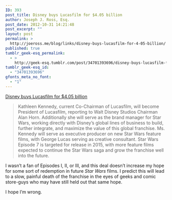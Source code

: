 ```yaml
---
ID: 393
post_title: Disney buys Lucasfilm for $4.05 billion
author: Joseph J. Ross, Esq.
post_date: 2012-10-31 14:21:48
post_excerpt: ""
layout: post
permalink: >
  http://joeross.me/blog/links/disney-buys-lucasfilm-for-4-05-billion/
published: true
tumblr_geek-esq_permalink:
  - >
    http://geek-esq.tumblr.com/post/34701393696/disney-buys-lucasfilm-for-4-05-billion
tumblr_geek-esq_id:
  - "34701393696"
gfonts_meta_no_font:
  - "1"
---
```

<a href='http://www.4-traders.com/THE-WALT-DISNEY-COMPANY-4842/news/The-Walt-Disney-Company-ADDING-MULTIMEDIA-Disney-to-Acquire-Lucasfilm-Ltd-15445015/'>Disney buys Lucasfilm for $4.05 billion</a><div class="link_description"><blockquote>
  <p>Kathleen Kennedy, current Co-Chairman of Lucasfilm, will become President of Lucasfilm, reporting to Walt Disney Studios Chairman Alan Horn. Additionally she will serve as the brand manager for Star Wars, working directly with Disney&#8217;s global lines of business to build, further integrate, and maximize the value of this global franchise. Ms. Kennedy will serve as executive producer on new Star Wars feature films, with George Lucas serving as creative consultant. Star Wars Episode 7 is targeted for release in 2015, with more feature films expected to continue the Star Wars saga and grow the franchise well into the future.</p>
</blockquote>

<p>I wasn&#8217;t a fan of Episodes I, II, or III, and this deal doesn&#8217;t increase my hope for some sort of redemption in future <em>Star Wars</em> films. I predict this will lead to a slow, painful death of the franchise in the eyes of geeks and comic store-guys who may have still held out that same hope.</p>

<p>I hope I&#8217;m wrong.</p></div>